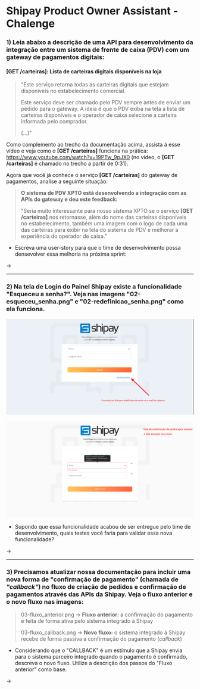 # Shipay Product Owner Assistant - Chalenge

### 1) Leia abaixo a descrição de uma API para desenvolvimento da integração entre um sistema de frente de caixa (PDV) com um gateway de pagamentos digitais: 

#### [GET /carteiras]: Lista de carteiras digitais disponíveis na loja 

> "Este serviço retorna todas as carteiras digitais que estejam disponíveis no estabelecimento comercial.
>
> Este serviço deve ser chamado pelo PDV sempre antes de enviar um pedido para o gateway. A ideia é que o PDV exiba na tela a lista de carteiras disponíveis e o operador de caixa selecione a carteira informada pelo comprador.
> 
> (...)"


Como complemento ao trecho da documentação acima, assista à esse vídeo e veja como o **[GET /carteiras]** funciona na prática: https://www.youtube.com/watch?v=19PTw_9pJX0 (no vídeo, o **[GET /carteiras]** é chamado no trecho a partir de 0:31).


Agora que você já conhece o serviço **[GET /carteiras]** do gateway de pagamentos, analise a seguinte situação:


> **O sistema de PDV XPTO está desenvolvendo a integração com as APIs do gateway e deu este feedback:**
>
> "Seria muito interessante para nosso sistema XPTO se o serviço **[GET /carteiras]** nos retornasse, além do nome das carteiras disponíveis no estabelecimento, também uma imagem com o logo de cada uma das carteiras para exibir na tela do sistema de PDV e melhorar a experiência do operador de caixa."


- Escreva uma user-story para que o time de desenvolvimento possa densevolver essa melhoria na próxima sprint:

-> 

---

### 2) Na tela de Login do Painel Shipay existe a funcionalidade "Esqueceu a senha?". Veja nas imagens "02-esqueceu_senha.png" e "02-redefinicao_senha.png" como ela funciona.

![Image](02-esqueceu_senha.png)

![Image](02-redefinicao_senha.png)

- Supondo que essa funcionalidade acabou de ser entregue pelo time de desenvolvimento, quais testes você faria para validar essa nova funcionalidade? 

-> 

---

### 3) Precisamos atualizar nossa documentação para incluir uma nova forma de "confirmação de pagamento" (chamada de *"callback"*) no fluxo de criação de pedidos e confirmação de pagamentos através das APIs da Shipay. Veja o fluxo anterior e o novo fluxo nas imagens:

> 03-fluxo_anterior.png -> **Fluxo anterior:** a confirmação do pagamento é feita de forma ativa pelo sistema integrado à Shipay
>
> 03-fluxo_callback.png -> **Novo fluxo:** o sistema integrado à Shipay recebe de forma passiva a confirmação do pagamento (*callback*)

- Considerando que o "CALLBACK" é um estímulo que a Shipay envia para o sistema parceiro integrado quando o pagamento é confirmado, descreva o novo fluxo. Utilize a descrição dos passos do "Fluxo anterior" como base.

-> 

